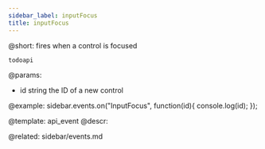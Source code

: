 ```yaml
---
sidebar_label: inputFocus
title: inputFocus
---          
```


@short: fires when a control is focused

```todoapi ```

@params:
- id		string			the ID of a new control


@example:
sidebar.events.on("InputFocus", function(id){
    console.log(id);
});


@template: api_event
@descr:


@related: sidebar/events.md
